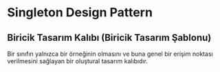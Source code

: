 # Singleton Design Pattern
## Biricik Tasarım Kalıbı (Biricik Tasarım Şablonu)

Bir sınıfın yalnızca bir örneğinin olmasını ve buna genel bir erişim noktası verilmesini sağlayan bir oluştural tasarım kalıbıdır.